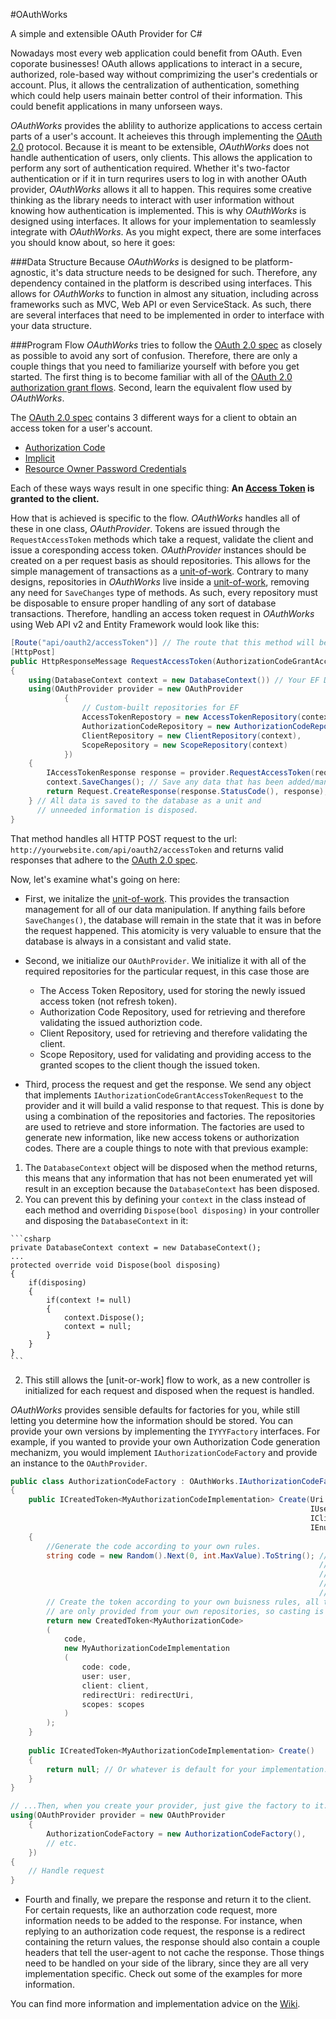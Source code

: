 #OAuthWorks

A simple and extensible OAuth Provider for C#

Nowadays most every web application could benefit from OAuth. Even coporate businesses! OAuth allows applications to interact in a secure, authorized, role-based way without comprimizing the user's credentials or account. Plus, it allows the centralization of authentication, something which could help users mainain better control of their information. This could benefit applications in many unforseen ways. 

*OAuthWorks* provides the ablility to authorize applications to access certain parts of a user's account. It acheieves this through implementing the [OAuth 2.0][oauth] protocol. Because it is meant to be extensible, *OAuthWorks* does not handle authentication of users, only clients. This allows the application to perform any sort of authentication required. Whether it's two-factor authentication or if it in turn requrires users to log in with another OAuth provider, *OAuthWorks* allows it all to happen. This requires some creative thinking as the library needs to interact with user information without knowing how authentication is implemented. This is why *OAuthWorks* is designed using interfaces. It allows for your implementation to seamlessly integrate with *OAuthWorks*. As you might expect, there are some interfaces you should know about, so here it goes:

###Data Structure
Because *OAuthWorks* is designed to be platform-agnostic, it's data structure needs to be designed for such. Therefore, any dependency contained in the platform is described using interfaces. This allows for *OAuthWorks* to function in almost any situation, including across frameworks such as MVC, Web API or even ServiceStack. As such, there are several interfaces that need to be implemented in order to interface with your data structure.

###Program Flow
*OAuthWorks* tries to follow the [OAuth 2.0 spec][oauth] as closely as possible to avoid any sort of confusion. Therefore, there are only a couple things that you need to familiarize yourself with before you get started. The first thing is to become familiar with all of the [OAuth 2.0][oauth] [authorization grant flows](http://tools.ietf.org/html/rfc6749#section-1.3). Second, learn the equivalent flow used by *OAuthWorks*.

The [OAuth 2.0 spec][oauth] contains 3 different ways for a client to obtain an access token for a user's account.
- [Authorization Code](http://tools.ietf.org/html/rfc6749#section-1.3.1)
- [Implicit](http://tools.ietf.org/html/rfc6749#section-1.3.2)
- [Resource Owner Password Credentials](http://tools.ietf.org/html/rfc6749#section-1.3.3)

Each of these ways ways result in one specific thing: **An [Access Token](http://tools.ietf.org/html/rfc6749#section-1.4) is granted to the client.**

How that is achieved is specific to the flow. *OAuthWorks* handles all of these in one class, *OAuthProvider*. Tokens are issued through the `RequestAccessToken` methods which take a request, validate the client and issue a coresponding access token. *OAuthProvider* instances should be created on a per request basis as should repositories. This allows for the simple management of transactions as a [unit-of-work][unit-of-work]. Contrary to many designs, repositories in *OAuthWorks* live inside a [unit-of-work][unit-of-work], removing any need for `SaveChanges` type of methods. As such, every repository must be disposable to ensure proper handling of any sort of database transactions. Therefore, handling an access token request in *OAuthWorks* using Web API v2 and Entity Framework would look like this:

```csharp
[Route("api/oauth2/accessToken")] // The route that this method will be accessed at
[HttpPost]
public HttpResponseMessage RequestAccessToken(AuthorizationCodeGrantAccessTokenRequest request)
{
    using(DatabaseContext context = new DatabaseContext()) // Your EF DataContext (Unit of work/transaction)
    using(OAuthProvider provider = new OAuthProvider
            {
                // Custom-built repositories for EF
                AccessTokenRepostory = new AccessTokenRepository(context), 
                AuthorizationCodeRepository = new AuthorizationCodeRepository(context),
                ClientRepository = new ClientRepository(context),
                ScopeRepository = new ScopeRepository(context)
            })
    {
        IAccessTokenResponse response = provider.RequestAccessToken(request); // Send request to provider for handling
        context.SaveChanges(); // Save any data that has been added/manipulated
        return Request.CreateResponse(response.StatusCode(), response); // Return a message with the proper HttpStatusCode
    } // All data is saved to the database as a unit and 
      // unneeded information is disposed.
}
```
    
That method handles all HTTP POST request to the url: `http://yourwebsite.com/api/oauth2/accessToken` and returns valid responses that adhere to the [OAuth 2.0 spec][oauth].

Now, let's examine what's going on here:

- First, we initalize the [unit-of-work][unit-of-work]. This provides the transaction management for all of our data manipulation. If anything fails before `SaveChanges()`, the database will remain in the state that it was in before the request happened. This atomicity is very valuable to ensure that the database is always in a consistant and valid state.

- Second, we initialize our `OAuthProvider`. We initialize it with all of the required repositories for the particular request, in this case those are
    - The Access Token Repository, used for storing the newly issued access token (not refresh token).
    - Authorization Code Repository, used for retrieving and therefore validating the issued authoriztion code.
    - Client Repository, used for retrieving and therefore validating the client.
    - Scope Repository, used for validating and providing access to the granted scopes to the client though the issued token.

- Third, process the request and get the response. We send any object that implements `IAuthorizationCodeGrantAccessTokenRequest` to the provider and it will build a valid response to that request. This is done by using a combination of the repositories and factories. The repositories are used to retrieve and store information. The factories are used to generate new information, like new access tokens or authorization codes.
There are a couple things to note with that previous example:

1. The `DatabaseContext` object will be disposed when the method returns, this means that any information that has not been enumerated yet will result in an exception because the `DatabaseContext` has been disposed.
  1. You can prevent this by defining your `context` in the class instead of each method and overriding `Dispose(bool disposing)` in your controller and disposing the `DatabaseContext` in it:

    ```csharp
    private DatabaseContext context = new DatabaseContext();
    ...
    protected override void Dispose(bool disposing)
    {
        if(disposing)
        {
            if(context != null)
            {
                context.Dispose();
                context = null;
            }
        }
    }
    ```
  2. This still allows the [unit-or-work] flow to work, as a new controller is initialized for each request and disposed when the request is handled.


*OAuthWorks* provides sensible defaults for factories for you, while still letting you determine how the information should be stored. You can provide your own versions by implementing the `IYYYFactory` interfaces. For example, if you wanted to provide your own Authorization Code generation mechanizm, you would implement `IAuthorizationCodeFactory` and provide an instance to the `OAuthProvider`.


```csharp
public class AuthorizationCodeFactory : OAuthWorks.IAuthorizationCodeFactory<MyAuthorizationCodeImplementation>
{
    public ICreatedToken<MyAuthorizationCodeImplementation> Create(Uri redirectUri, 
                                                                   IUser user, 
                                                                   IClient client,
                                                                   IEnumerable<IScope> scopes)
    {
        //Generate the code according to your own rules.
        string code = new Random().Next(0, int.MaxValue).ToString(); // Non-secure, but proves the point. 
                                                                     // The default factories use secure pseudo-random 
                                                                     // number generation methods 
                                                                     // (RNGCryptoServiceProvider) for code and ID
                                                                     // generation.
        // Create the token according to your own buisness rules, all the users, clients and scopes
        // are only provided from your own repositories, so casting is fine.
        return new CreatedToken<MyAuthorizationCode>
        (
            code, 
            new MyAuthorizationCodeImplementation
            (
                code: code, 
                user: user,
                client: client,
                redirectUri: redirectUri,
                scopes: scopes
            )
        );
    }
    
    public ICreatedToken<MyAuthorizationCodeImplementation> Create()
    {
        return null; // Or whatever is default for your implementation. Not used as of yet.
    }
}

// ...Then, when you create your provider, just give the factory to it.
using(OAuthProvider provider = new OAuthProvider
    {
        AuthorizationCodeFactory = new AuthorizationCodeFactory(),
        // etc.
    })
{
    // Handle request
}
```

- Fourth and finally, we prepare the response and return it to the client. For certain requests, like an authorzation code request, more information needs to be added to the response. For instance, when replying to an authorization code request, the response is a redirect containing the return values, the response should also contain a couple headers that tell the user-agent to not cache the response. Those things need to be handled on your side of the library, since they are all very implementation specific. Check out some of the examples for more information.


You can find more information and implementation advice on the [Wiki](https://github.com/OAuthWorks/OAuthWorks/wiki).

[oauth]: (http://tools.ietf.org/html/rfc6749)
[unit-of-work]:(http://msdn.microsoft.com/en-us/library/ff649690.aspx?ppud=4)
